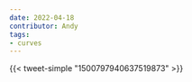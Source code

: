 ```yaml
---
date: 2022-04-18
contributor: Andy
tags:
- curves
---
```


{{< tweet-simple "1500797940637519873" >}}

<!-- {< tweet user="SnippetFinance" id="1500797940637519873" >}} -->
